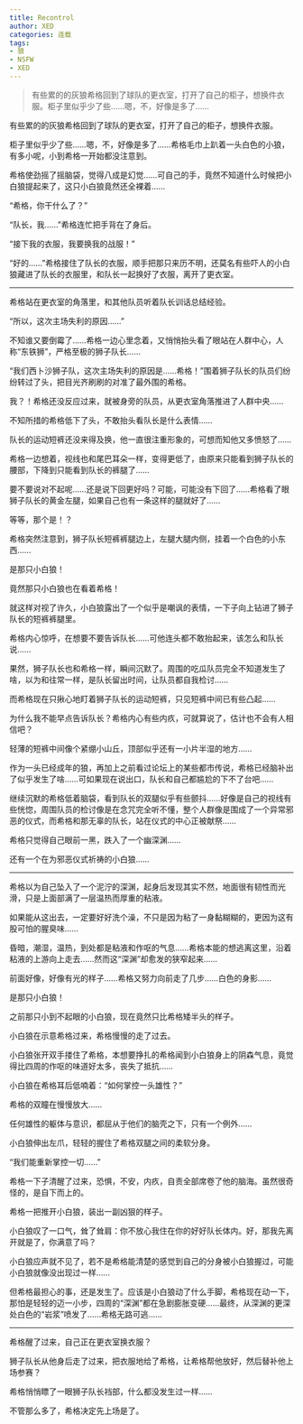 ```yaml
---
title: Recontrol
author: XED
categories: 连载
tags: 
- 狼
- NSFW
- XED
---
```

> 有些累的的灰狼希格回到了球队的更衣室，打开了自己的柜子，想换件衣服。柜子里似乎少了些……嗯，不，好像是多了……

有些累的的灰狼希格回到了球队的更衣室，打开了自己的柜子，想换件衣服。

柜子里似乎少了些……嗯，不，好像是多了……希格毛巾上趴着一头白色的小狼，有多小呢，小到希格一开始都没注意到。

希格使劲摇了摇脑袋，觉得八成是幻觉……可自己的手，竟然不知道什么时候把小白狼提起来了，这只小白狼竟然还全裸着……

“希格，你干什么了？”

“队长，我……”希格连忙把手背在了身后。

“接下我的衣服，我要换我的战服！”

“好的……”希格接住了队长的衣服，顺手把那只来历不明，还莫名有些吓人的小白狼藏进了队长的衣服里，和队长一起换好了衣服，离开了更衣室。

---

希格站在更衣室的角落里，和其他队员听着队长训话总结经验。

“所以，这次主场失利的原因……”

不知谁又要倒霉了……希格一边心里念着，又悄悄抬头看了眼站在人群中心，人称“东铁狮”，严格至极的狮子队长……

“我们西卜沙狮子队，这次主场失利的原因是……希格！”围着狮子队长的队员们纷纷转过了头，把目光齐刷刷的对准了最外围的希格。

我？！希格还没反应过来，就被身旁的队员，从更衣室角落推进了人群中央……

不知所措的希格低下了头，不敢抬头看队长是什么表情……

队长的运动短裤还没来得及换，他一直很注重形象的，可想而知他又多愤怒了……

希格一边想着，视线也和尾巴耳朵一样，变得更低了，由原来只能看到狮子队长的腰部，下降到只能看到队长的裤腿了……

要不要说对不起呢……还是说下回更好吗？可能，可能没有下回了……希格看了眼狮子队长的黄金左腿，如果自己也有一条这样的腿就好了……

等等，那个是！？

希格突然注意到，狮子队长短裤裤腿边上，左腿大腿内侧，挂着一个白色的小东西……

是那只小白狼！

竟然那只小白狼也在看着希格！

就这样对视了许久，小白狼露出了一个似乎是嘲讽的表情，一下子向上钻进了狮子队长的短裤裤腿里。

希格内心惊呼，在想要不要告诉队长……可他连头都不敢抬起来，该怎么和队长说……

果然，狮子队长也和希格一样，瞬间沉默了。周围的吃瓜队员完全不知道发生了啥，以为和往常一样，是队长留出时间，让队员都自我检讨……

而希格现在只揪心地盯着狮子队长的运动短裤，只见短裤中间已有些凸起……

为什么我不能早点告诉队长？希格内心有些内疚，可就算说了，估计也不会有人相信吧？

轻薄的短裤中间像个紧绷小山丘，顶部似乎还有一小片半湿的地方……

作为一头已经成年的狼，再加上之前看过论坛上的某些都市传说，希格已经脑补出了似乎发生了啥……可如果现在说出口，队长和自己都尴尬的下不了台吧……

继续沉默的希格低着脑袋，看到队长的双腿似乎有些颤抖……好像是自己的视线有些恍惚，周围队员的检讨像是在念咒完全听不懂，整个人群像是围成了一个异常邪恶的仪式，而希格和那无辜的队长，站在仪式的中心正被献祭……

希格只觉得自己眼前一黑，跌入了一个幽深渊……

还有一个在为邪恶仪式祈祷的小白狼……

---

希格以为自己坠入了一个泥泞的深渊，起身后发现其实不然，地面很有韧性而光滑，只是上面部满了一层温热而厚重的粘液。

如果能从这出去，一定要好好洗个澡，不只是因为粘了一身黏糊糊的，更因为这有股可怕的腥臭味……

昏暗，潮湿，温热，到处都是粘液和作呕的气息……希格本能的想逃离这里，沿着粘液的上游向上走去……然而这“深渊”却愈发的狭窄起来……

前面好像，好像有光的样子……希格又努力向前走了几步……白色的身影……

是那只小白狼！

之前那只小到不起眼的小白狼，现在竟然只比希格矮半头的样子。

小白狼在示意希格过来，希格慢慢的走了过去。

小白狼张开双手搂住了希格，本想要挣扎的希格闻到小白狼身上的阴森气息，竟觉得比四周的作呕的味道好太多，丧失了抵抗……

小白狼在希格耳后低喃着：“如何掌控一头雄性？”

希格的双瞳在慢慢放大……

任何雄性的躯体与意识，都屈从于他们的脑壳之下，只有一个例外……

小白狼伸出左爪，轻轻的握住了希格双腿之间的柔软分身。

“我们能重新掌控一切……”

希格一下子清醒了过来，恐惧，不安，内疚，自责全部席卷了他的脑海。虽然很奇怪的，是自下而上的。

希格一把推开小白狼，装出一副凶狠的样子。

小白狼叹了一口气，耸了耸肩：你不放心我住在你的好好队长体内。好，那我先离开就是了，你满意了吗？

小白狼应声就不见了，若不是希格能清楚的感觉到自己的分身被小白狼握过，可能小白狼就像没出现过一样……

但希格最担心的事，还是发生了。应该是小白狼动了什么手脚，希格现在动一下，那怕是轻轻的迈一小步，四周的“深渊”都在急剧膨胀变硬……最终，从深渊的更深处白色的“岩浆”喷发了……希格无路可逃……

---

希格醒了过来，自己正在更衣室换衣服？

狮子队长从他身后走了过来，把衣服地给了希格，让希格帮他放好，然后替补他上场参赛？

希格悄悄瞟了一眼狮子队长裆部，什么都没发生过一样……

不管那么多了，希格决定先上场是了。